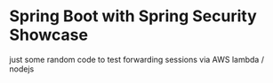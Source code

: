 # Spring Boot with Spring Security Showcase

just some random code to test forwarding sessions via AWS lambda / nodejs
